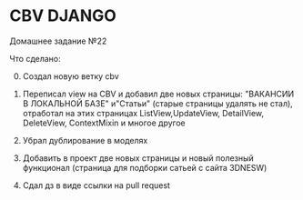 ﻿# CBV DJANGO

Домашнее задание №22

Что сделано:

0. Создал новую ветку cbv

1. Переписал  view на CBV  и добавил две новых страницы: "ВАКАНСИИ В ЛОКАЛЬНОЙ БАЗЕ" и"Статьи" (старые страницы удалять не стал), отработал на этих страницах ListView,UpdateView, DetailView, DeleteView, ContextMixin и многое другое

2. Убрал дублирование в моделях

3. Добавить в проект две новых страницы и новый полезный функционал (страница для подборки сатьей с сайта 3DNESW)

4. Сдал дз в виде ссылки на pull request

